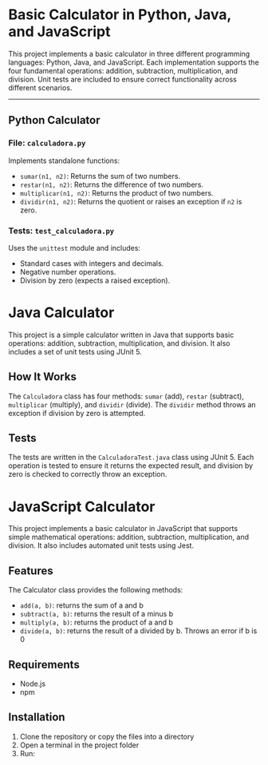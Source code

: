 # Basic Calculator in Python, Java, and JavaScript

This project implements a basic calculator in three different programming languages: Python, Java, and JavaScript. Each implementation supports the four fundamental operations: addition, subtraction, multiplication, and division. Unit tests are included to ensure correct functionality across different scenarios.

---

## Python Calculator

### File: `calculadora.py`

Implements standalone functions:

- `sumar(n1, n2)`: Returns the sum of two numbers.
- `restar(n1, n2)`: Returns the difference of two numbers.
- `multiplicar(n1, n2)`: Returns the product of two numbers.
- `dividir(n1, n2)`: Returns the quotient or raises an exception if `n2` is zero.

### Tests: `test_calculadora.py`

Uses the `unittest` module and includes:

- Standard cases with integers and decimals.
- Negative number operations.
- Division by zero (expects a raised exception).

# Java Calculator

This project is a simple calculator written in Java that supports basic operations: addition, subtraction, multiplication, and division. It also includes a set of unit tests using JUnit 5.

## How It Works

The `Calculadora` class has four methods: `sumar` (add), `restar` (subtract), `multiplicar` (multiply), and `dividir` (divide). The `dividir` method throws an exception if division by zero is attempted.

## Tests

The tests are written in the `CalculadoraTest.java` class using JUnit 5. Each operation is tested to ensure it returns the expected result, and division by zero is checked to correctly throw an exception.

# JavaScript Calculator

This project implements a basic calculator in JavaScript that supports simple mathematical operations: addition, subtraction, multiplication, and division. It also includes automated unit tests using Jest.

## Features

The Calculator class provides the following methods:

- `add(a, b)`: returns the sum of a and b
- `subtract(a, b)`: returns the result of a minus b
- `multiply(a, b)`: returns the product of a and b
- `divide(a, b)`: returns the result of a divided by b. Throws an error if b is 0

## Requirements

- Node.js
- npm

## Installation

1. Clone the repository or copy the files into a directory
2. Open a terminal in the project folder
3. Run:

```bash
